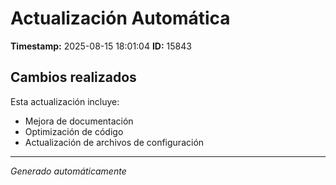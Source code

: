 # Actualización Automática

**Timestamp:** 2025-08-15 18:01:04
**ID:** 15843

## Cambios realizados

Esta actualización incluye:
- Mejora de documentación
- Optimización de código
- Actualización de archivos de configuración

---
*Generado automáticamente*
